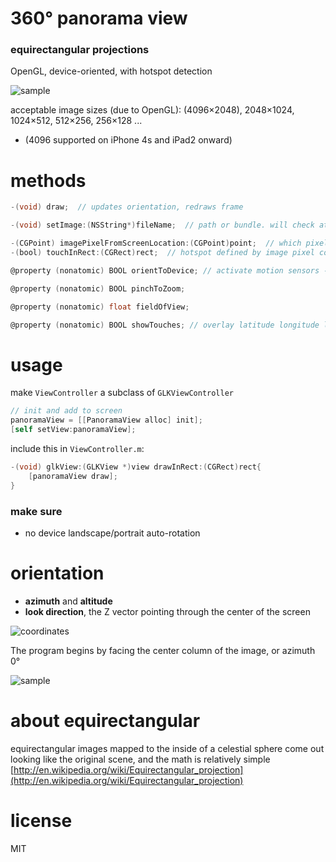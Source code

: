 # 360° panorama view
### equirectangular projections

OpenGL, device-oriented, with hotspot detection

![sample](https://raw.github.com/robbykraft/Panorama/master/readme/park_small.jpg)

acceptable image sizes (due to OpenGL): (4096×2048), 2048×1024, 1024×512, 512×256, 256×128 ...

* (4096 supported on iPhone 4s and iPad2 onward)

# methods

```objective-c
-(void) draw;  // updates orientation, redraws frame

-(void) setImage:(NSString*)fileName;  // path or bundle. will check at both

-(CGPoint) imagePixelFromScreenLocation:(CGPoint)point;  // which pixel did you touch?
-(bool) touchInRect:(CGRect)rect;  // hotspot defined by image pixel coordinates

@property (nonatomic) BOOL orientToDevice; // activate motion sensors -or- manual touch pan

@property (nonatomic) BOOL pinchToZoom;

@property (nonatomic) float fieldOfView;

@property (nonatomic) BOOL showTouches; // overlay latitude longitude lines
```

# usage

make `ViewController` a subclass of `GLKViewController`

```objective-c
// init and add to screen
panoramaView = [[PanoramaView alloc] init];
[self setView:panoramaView];
```

include this in `ViewController.m`:

```objective-c
-(void) glkView:(GLKView *)view drawInRect:(CGRect)rect{
    [panoramaView draw];
}
```

### make sure

* no device landscape/portrait auto-rotation

# orientation

* __azimuth__ and __altitude__
* __look direction__, the Z vector pointing through the center of the screen

![coordinates](http://upload.wikimedia.org/wikipedia/commons/thumb/f/f7/Azimuth-Altitude_schematic.svg/500px-Azimuth-Altitude_schematic.svg.png)

The program begins by facing the center column of the image, or azimuth 0°

![sample](https://raw.github.com/robbykraft/Panorama/master/readme/azimuth-altitude-pixels.png)

# about equirectangular

equirectangular images mapped to the inside of a celestial sphere come out looking like the original scene, and the math is relatively simple [http://en.wikipedia.org/wiki/Equirectangular_projection](http://en.wikipedia.org/wiki/Equirectangular_projection)

# license

MIT